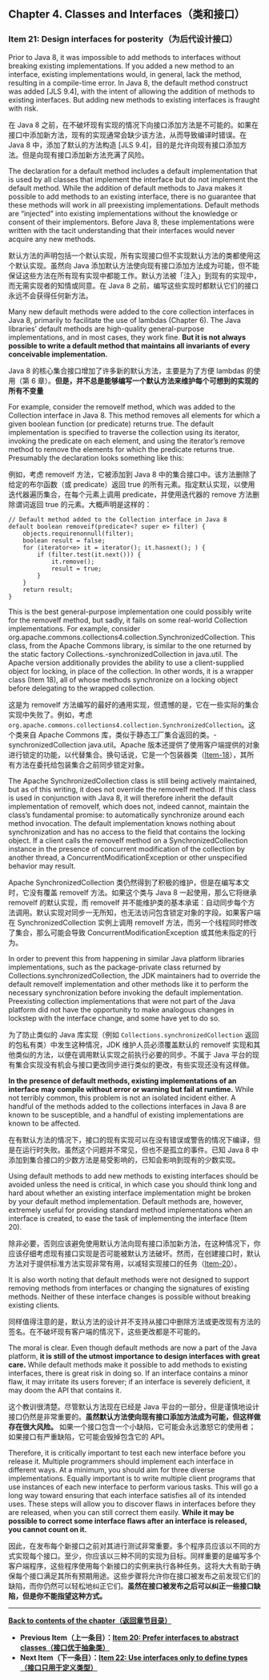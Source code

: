 ## Chapter 4. Classes and Interfaces（类和接口）

### Item 21: Design interfaces for posterity（为后代设计接口）

Prior to Java 8, it was impossible to add methods to interfaces without breaking existing implementations. If you added a new method to an interface, existing implementations would, in general, lack the method, resulting in a compile-time error. In Java 8, the default method construct was added [JLS 9.4], with the intent of allowing the addition of methods to existing interfaces. But adding new methods to existing interfaces is fraught with risk.

在 Java 8 之前，在不破坏现有实现的情况下向接口添加方法是不可能的。如果在接口中添加新方法，现有的实现通常会缺少该方法，从而导致编译时错误。在 Java 8 中，添加了默认的方法构造 [JLS 9.4]，目的是允许向现有接口添加方法。但是向现有接口添加新方法充满了风险。

The declaration for a default method includes a default implementation that is used by all classes that implement the interface but do not implement the default method. While the addition of default methods to Java makes it possible to add methods to an existing interface, there is no guarantee that these methods will work in all preexisting implementations. Default methods are “injected” into existing implementations without the knowledge or consent of their implementors. Before Java 8, these implementations were written with the tacit understanding that their interfaces would never acquire any new methods.

默认方法的声明包括一个默认实现，所有实现接口但不实现默认方法的类都使用这个默认实现。虽然向 Java 添加默认方法使向现有接口添加方法成为可能，但不能保证这些方法在所有现有实现中都能工作。默认方法被「注入」到现有的实现中，而无需实现者的知情或同意。在 Java 8 之前，编写这些实现时都默认它们的接口永远不会获得任何新方法。

Many new default methods were added to the core collection interfaces in Java 8, primarily to facilitate the use of lambdas (Chapter 6). The Java libraries’ default methods are high-quality general-purpose implementations, and in most cases, they work fine. **But it is not always possible to write a default method that maintains all invariants of every conceivable implementation.**

Java 8 的核心集合接口增加了许多新的默认方法，主要是为了方便 lambdas 的使用（第 6 章）。**但是，并不总是能够编写一个默认方法来维护每个可想到的实现的所有不变量**

For example, consider the removeIf method, which was added to the Collection interface in Java 8. This method removes all elements for which a given boolean function (or predicate) returns true. The default implementation is specified to traverse the collection using its iterator, invoking the predicate on each element, and using the iterator’s remove method to remove the elements for which the predicate returns true. Presumably the declaration looks something like this:

例如，考虑 removeIf 方法，它被添加到 Java 8 中的集合接口中。该方法删除了给定的布尔函数（或 predicate）返回 true 的所有元素。指定默认实现，以使用迭代器遍历集合，在每个元素上调用 predicate，并使用迭代器的 remove 方法删除谓词返回 true 的元素。大概声明是这样的：

```
// Default method added to the Collection interface in Java 8
default boolean removeif(predicate<? super e> filter) {
    objects.requirenonnull(filter);
    boolean result = false;
    for (iterator<e> it = iterator(); it.hasnext(); ) {
        if (filter.test(it.next())) {
            it.remove();
            result = true;
        }
    }
    return result;
}
```

This is the best general-purpose implementation one could possibly write for the removeIf method, but sadly, it fails on some real-world Collection implementations. For example, consider org.apache.commons.collections4.collection.SynchronizedCollection. This class, from the Apache Commons library, is similar to the one returned by the static factory Collections.-synchronizedCollection in java.util. The Apache version additionally provides the ability to use a client-supplied object for locking, in place of the collection. In other words, it is a wrapper class (Item 18), all of whose methods synchronize on a locking object before delegating to the wrapped collection.

这是为 removeIf 方法编写的最好的通用实现，但遗憾的是，它在一些实际的集合实现中失败了。例如，考虑 `org.apache.commons.collections4.collection.SynchronizedCollection`。这个类来自 Apache Commons 库，类似于静态工厂集合返回的类。-synchronizedCollection java.util。Apache 版本还提供了使用客户端提供的对象进行锁定的功能，以代替集合。换句话说，它是一个包装器类（[Item-18](https://github.com/clxering/Effective-Java-3rd-edition-Chinese-English-bilingual/blob/master/Chapter-4/Chapter-4-Item-18-Favor-composition-over-inheritance.md)），其所有方法在委托给包装集合之前同步锁定对象。

The Apache SynchronizedCollection class is still being actively maintained, but as of this writing, it does not override the removeIf method. If this class is used in conjunction with Java 8, it will therefore inherit the default implementation of removeIf, which does not, indeed cannot, maintain the class’s fundamental promise: to automatically synchronize around each method invocation. The default implementation knows nothing about synchronization and has no access to the field that contains the locking object. If a client calls the removeIf method on a SynchronizedCollection instance in the presence of concurrent modification of the collection by another thread, a ConcurrentModificationException or other unspecified behavior may result.

Apache SynchronizedCollection 类仍然得到了积极的维护，但是在编写本文时，它没有覆盖 removeIf 方法。如果这个类与 Java 8 一起使用，那么它将继承 removeIf 的默认实现，而 removeIf 并不能维护类的基本承诺：自动同步每个方法调用。默认实现对同步一无所知，也无法访问包含锁定对象的字段。如果客户端在 SynchronizedCollection 实例上调用 removeIf 方法，而另一个线程同时修改了集合，那么可能会导致 ConcurrentModificationException 或其他未指定的行为。

In order to prevent this from happening in similar Java platform libraries implementations, such as the package-private class returned by Collections.synchronizedCollection, the JDK maintainers had to override the default removeIf implementation and other methods like it to perform the necessary synchronization before invoking the default implementation. Preexisting collection implementations that were not part of the Java platform did not have the opportunity to make analogous changes in lockstep with the interface change, and some have yet to do so.

为了防止类似的 Java 库实现（例如 `Collections.synchronizedCollection` 返回的包私有类）中发生这种情况，JDK 维护人员必须覆盖默认的 removeIf 实现和其他类似的方法，以便在调用默认实现之前执行必要的同步。不属于 Java 平台的现有集合实现没有机会与接口更改同步进行类似的更改，有些实现还没有这样做。

**In the presence of default methods, existing implementations of an interface may compile without error or warning but fail at runtime.** While not terribly common, this problem is not an isolated incident either. A handful of the methods added to the collections interfaces in Java 8 are known to be susceptible, and a handful of existing implementations are known to be affected.

在有默认方法的情况下，接口的现有实现可以在没有错误或警告的情况下编译，但是在运行时失败。虽然这个问题并不常见，但也不是孤立的事件。已知 Java 8 中添加到集合接口的少数方法是易受影响的，已知会影响到现有的少数实现。

Using default methods to add new methods to existing interfaces should be avoided unless the need is critical, in which case you should think long and hard about whether an existing interface implementation might be broken by your default method implementation. Default methods are, however, extremely useful for providing standard method implementations when an interface is created, to ease the task of implementing the interface (Item 20).

除非必要，否则应该避免使用默认方法向现有接口添加新方法，在这种情况下，你应该仔细考虑现有接口实现是否可能被默认方法破坏。然而，在创建接口时，默认方法对于提供标准方法实现非常有用，以减轻实现接口的任务（[Item-20](https://github.com/clxering/Effective-Java-3rd-edition-Chinese-English-bilingual/blob/master/Chapter-4/Chapter-4-Item-20-Prefer-interfaces-to-abstract-classes.md)）。

It is also worth noting that default methods were not designed to support removing methods from interfaces or changing the signatures of existing methods. Neither of these interface changes is possible without breaking existing clients.

同样值得注意的是，默认方法的设计并不支持从接口中删除方法或更改现有方法的签名。在不破坏现有客户端的情况下，这些更改都是不可能的。

The moral is clear. Even though default methods are now a part of the Java platform, **it is still of the utmost importance to design interfaces with great care.** While default methods make it possible to add methods to existing interfaces, there is great risk in doing so. If an interface contains a minor flaw, it may irritate its users forever; if an interface is severely deficient, it may doom the API that contains it.

这个教训很清楚。尽管默认方法现在已经是 Java 平台的一部分，但是谨慎地设计接口仍然是非常重要的。**虽然默认方法使向现有接口添加方法成为可能，但这样做存在很大风险。** 如果一个接口包含一个小缺陷，它可能会永远激怒它的使用者；如果接口有严重缺陷，它可能会毁掉包含它的 API。

Therefore, it is critically important to test each new interface before you release it. Multiple programmers should implement each interface in different ways. At a minimum, you should aim for three diverse implementations. Equally important is to write multiple client programs that use instances of each new interface to perform various tasks. This will go a long way toward ensuring that each interface satisfies all of its intended uses. These steps will allow you to discover flaws in interfaces before they are released, when you can still correct them easily. **While it may be possible to correct some interface flaws after an interface is released, you cannot count on it.**

因此，在发布每个新接口之前对其进行测试非常重要。多个程序员应该以不同的方式实现每个接口。至少，你应该以三种不同的实现为目标。同样重要的是编写多个客户端程序，这些程序使用每个新接口的实例来执行各种任务。这将大大有助于确保每个接口满足其所有预期用途。这些步骤将允许你在接口被发布之前发现它们的缺陷，而你仍然可以轻松地纠正它们。**虽然在接口被发布之后可以纠正一些接口缺陷，但是你不能指望这种方式。**

---
**[Back to contents of the chapter（返回章节目录）](https://github.com/clxering/Effective-Java-3rd-edition-Chinese-English-bilingual/blob/master/Chapter-4/Chapter-4-Introduction.md)**
- **Previous Item（上一条目）：[Item 20: Prefer interfaces to abstract classes（接口优于抽象类）](https://github.com/clxering/Effective-Java-3rd-edition-Chinese-English-bilingual/blob/master/Chapter-4/Chapter-4-Item-20-Prefer-interfaces-to-abstract-classes.md)**
- **Next Item（下一条目）：[Item 22: Use interfaces only to define types（接口只用于定义类型）](https://github.com/clxering/Effective-Java-3rd-edition-Chinese-English-bilingual/blob/master/Chapter-4/Chapter-4-Item-22-Use-interfaces-only-to-define-types.md)**
